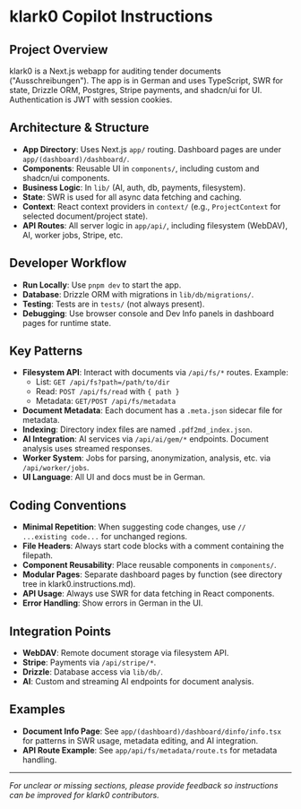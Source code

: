 # klark0 Copilot Instructions

## Project Overview

klark0 is a Next.js webapp for auditing tender documents ("Ausschreibungen"). The app is in German and uses TypeScript, SWR for state, Drizzle ORM, Postgres, Stripe payments, and shadcn/ui for UI. Authentication is JWT with session cookies.

## Architecture & Structure

- **App Directory**: Uses Next.js `app/` routing. Dashboard pages are under `app/(dashboard)/dashboard/`.
- **Components**: Reusable UI in `components/`, including custom and shadcn/ui components.
- **Business Logic**: In `lib/` (AI, auth, db, payments, filesystem).
- **State**: SWR is used for all async data fetching and caching.
- **Context**: React context providers in `context/` (e.g., `ProjectContext` for selected document/project state).
- **API Routes**: All server logic in `app/api/`, including filesystem (WebDAV), AI, worker jobs, Stripe, etc.

## Developer Workflow

- **Run Locally**: Use `pnpm dev` to start the app.
- **Database**: Drizzle ORM with migrations in `lib/db/migrations/`.
- **Testing**: Tests are in `tests/` (not always present).
- **Debugging**: Use browser console and Dev Info panels in dashboard pages for runtime state.

## Key Patterns

- **Filesystem API**: Interact with documents via `/api/fs/*` routes. Example:  
  - List: `GET /api/fs?path=/path/to/dir`
  - Read: `POST /api/fs/read` with `{ path }`
  - Metadata: `GET/POST /api/fs/metadata`
- **Document Metadata**: Each document has a `.meta.json` sidecar file for metadata.
- **Indexing**: Directory index files are named `.pdf2md_index.json`.
- **AI Integration**: AI services via `/api/ai/gem/*` endpoints. Document analysis uses streamed responses.
- **Worker System**: Jobs for parsing, anonymization, analysis, etc. via `/api/worker/jobs`.
- **UI Language**: All UI and docs must be in German.

## Coding Conventions

- **Minimal Repetition**: When suggesting code changes, use `// ...existing code...` for unchanged regions.
- **File Headers**: Always start code blocks with a comment containing the filepath.
- **Component Reusability**: Place reusable components in `components/`.
- **Modular Pages**: Separate dashboard pages by function (see directory tree in klark0.instructions.md).
- **API Usage**: Always use SWR for data fetching in React components.
- **Error Handling**: Show errors in German in the UI.

## Integration Points

- **WebDAV**: Remote document storage via filesystem API.
- **Stripe**: Payments via `/api/stripe/*`.
- **Drizzle**: Database access via `lib/db/`.
- **AI**: Custom and streaming AI endpoints for document analysis.

## Examples

- **Document Info Page**: See `app/(dashboard)/dashboard/dinfo/info.tsx` for patterns in SWR usage, metadata editing, and AI integration.
- **API Route Example**: See `app/api/fs/metadata/route.ts` for metadata handling.

---

_For unclear or missing sections, please provide feedback so instructions can be improved for klark0 contributors._